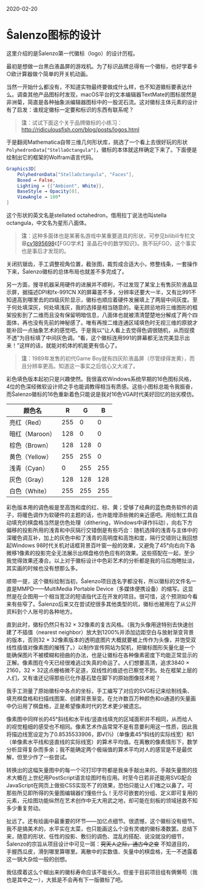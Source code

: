2020-02-20

Ŝalenzo图标的设计
=================

这里介绍的是Ŝalenzo第一代徽标（logo）的设计历程。

最初是想做一台黑白液晶屏的游戏机。为了标识品牌总得有一个徽标，也好学着卡○欧计算器做个简单的开关机动画。

当然一开始什么都没有，不知道实物最终要做成什么样，也不知道徽标要表达什么。调查其他产品图标时发现，macOS平台的文本编辑器TextMate的图标居然是非洲菊，简直是各种抽象派编辑器图标中的一股泥石流。这对徽标主体元素的设计有了启发：谁规定徽标一定要和标识的东西有联系呢？

> **注**：试试下面这个关于品牌徽标的小练习：http://ridiculousfish.com/blog/posts/logos.html

于是翻阅Mathematica自带三维几何形状库，挑选了一个看上去很好玩的形状`PolyhedronData["StellaOctangula"]`，徽标的本体就这样确定下来了。下面便是绘制出它的框架的Wolfram语言代码。

```mathematica
Graphics3D[
	PolyhedronData["StellaOctangula", "Faces"],
	Boxed → False,
	Lighting → {{"Ambient", White}},
	BaseStyle → Opacity[0],
	ViewAngle → 100°
]
```

这个形状的英文名是stellated octahedron，借用拉丁说法也叫stella octangula，中文名为星形八面体。

> **注**：这种多面体也是某著名游戏中某重要道具的形状，可参见bilibili专栏文章[cv1895698](https://www.bilibili.com/read/cv1895698/)《【FGO学术】圣晶石中的数学知识》。我不玩FGO，这个事实也是事后才发现的。

关闭抗锯齿，手工调整视角位置，截张图，裁剪成合适大小，修整线条，一套操作下来，Ŝalenzo徽标的总体布局也就差不多完成了。

另一方面，搜寻机器采用硬件的进展并不顺利，不过发现了某宝上有售灰阶液晶显示屏，据描述DPI和fx-991CN X的屏幕差不多，分辨率还要大一半，又有比991不知道高到哪里去的四级灰阶显示，徽标也顺应着硬件发展填上了两层中间灰度。至于何处填深灰，何处填浅灰，我的选择是相当随意的。毫无顾忌地将三维图形的框架投影到了二维而且没有保留明暗信息，八面体也就被清清楚楚地分解成了两个四面体，再也没有先前的神秘感了。唯有再按二维连通区域填色时无视三维的原貌才能补回一点抽象艺术的感觉吧。于是我以“让人看上去觉得色调很随机，从而捉摸不透”为目标填了中间灰色调。“看，这个徽标连用991的屏幕都无法完美显示出来！”这样的话，就能对机体的机能更有信心了。

> **注**：1989年发售的初代Game Boy就有四灰阶液晶屏（尽管绿得发黄），而且分辨率更高。知道这一事实之后信心又大减了。

彩色填色版本起初只是兴趣使然。我很喜欢Windows系统早期的16色图标风格，4位的色深经微软设计师之手也能调教得相当有质感。这些小图标总能令我振奋，而Ŝalenzo徽标的16色重新着色只能说是我对16色VGA时代美好回忆的拙劣模仿。

| 颜色名 | R | G | B |
| ----- | - | - | - |
| 亮红（Red） | 255 | 0 | 0 |
| 暗红（Maroon） | 128 | 0 | 0 |
| 棕色（Brown） | 128 | 128 | 0 |
| 黄色（Yellow） | 255 | 255 | 0 |
| 浅青（Cyan） | 0 | 255 | 255 |
| 灰色（Gray） | 128 | 128 | 128 |
| 白色（White） | 255 | 255 | 255 |

彩色版本用的调色板是至高饱和度的红、棕、黄；受够了经典的蓝色商务软件的调子，将暖色调作为软硬件的主题的话，也许能增添些微的亲近感吧。用绘制工具自动填充的棋盘格当然是仿色处理（dithering，Windows中译作抖动），向右下方偏移的投影所用的浅青和中灰隔行交错倒是有些巧合：随机选择的浅青与主体中的深暖色调互补，加上的灰色中和了浅青的高明度和高饱和度，隔行交错则让我回想起Windows 98时代关机对话框背景百叶窗一般的效果，又避免了45°向右向下各微移1像素的投影完全无法展示出棋盘格仿色应有的效果。这些搭配在一起，至少我觉得效果还凑合。以上对于徽标设计中色彩艺术的分析都是我的马后炮瞎扯淡，其实画的时候也没有想那么多。

顺带一提，这个徽标绘制当初，Ŝalenzo项目连名字都没有，所以徽标的文件名一直是MMPD——MultiMedia Portable Device（多媒体便携设备）的缩写。这显然是在企图用一个相当宽泛的短语指代正在开发的项目。很可惜，这个预测如今看来有些窄了。Ŝalenzo后来又在尝试挖很多其他类型的坑，徽标也被用在了从公开资料到个人账号的各种地方。

直到此时，徽标仍然只有32 × 32像素的复古风格。（我为头像用途特别去快速创建了不插值（nearest neighbor）放大到1200%并添加边距空白与放射渐变背景的版本，否则32 × 32像素版本的透明底图片大概就要被上传作为头像，并饱受双线性插值对像素图的摧残了。）以制作宣传网站为契机，把徽标图形矢量化是一个能确保图片不被模糊和扭曲的办法，也是让徽标在各种像素密度下均能正常显示的正解。像素图在今天已经很难逃过失真的命运了。人们想要高清，追求3840 × 2160，32 × 32这点栅格微不足道，双线性的痕迹也已察觉不到。处在框架上层的人们，又有谁还记得那些已化作基石垫在脚下的原始图像技术呢？

我手工测量了原始徽标中各点的坐标，手工编写了对应的SVG标记来绘制线条、填充棋盘格和扫描线图案、创建背景渐变。在允许数百万种颜色和α通道的矢量画中仍沿用了棋盘格，正是希望像素时代的艺术更少被遗忘。

像素图中同样长的45°斜线和水平线/竖直线填充的区域面积并不相同，从而给人的视觉粗细的感受也不相同。像素艺术作品常常不是有意要利用这一性质，因此我将描边线宽设定为了0.8535533906，即√(½)（单像素45°斜线的实际线宽）和1（单像素水平线和竖直线的实际线宽）的算术平均值。在离散的像素情形下，数学分析显得复杂而多余；我不能确定两个极端值的算术平均对人的感官是不是最优解，但至少作了一些尝试。

转换出的这幅矢量图中的每一个可打印字符都是我亲手敲出来的。手敲矢量图的技术大概在上世纪用PostScript语言绘图时有应用。时至今日若非还能用SVG配合JavaScript在网页上做些CSS实现不了的效果，恐怕只能让人们嗤之以鼻了。可那些所见即所得的矢量图编辑器们懂些什么！无尽可嵌套的分组、定义即可复用的元素，元绘图功能纵然在艺术创作中无大用武之地，却可能在刻板的领域拯救不知多少重复劳动。

扯远了。还有绘画中最重要的环节——加亿点细节。很遗憾，这个徽标没有细节。我不是搞美术的，水平实在太菜，也只能画这么个没有灵魂的徽标凑数罢。总结下来，随意的形状、任性的投影、敷衍的调色、混乱的搭配、说没就没的细节，Ŝalenzo的宗旨从项目设计中可见一斑：~~究天人之际，通古今之变~~ 不知道目的，手握西瓜皮，滑到哪里算哪里。离散中的实数值、矢量中的棋盘格，无一不透露着这一锅大杂烩一般的创想。

我估摸着这么个糊出来的徽标寿命应该不能长久。但鉴于目前项目组有俩懒苟（我也是其中之一），大抵是不会再有下一版徽标了吧。